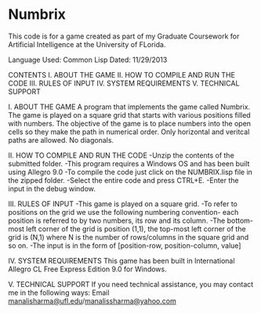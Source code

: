 Numbrix
=======
This code is for a game created as part of my Graduate Coursework for Artificial Intelligence at the University of FLorida. 

Language Used: Common Lisp
Dated: 11/29/2013

CONTENTS
I.	ABOUT THE GAME
II.	HOW TO COMPILE AND RUN THE CODE
III.	RULES OF INPUT
IV.	SYSTEM REQUIREMENTS
V.	TECHNICAL SUPPORT



I. ABOUT THE GAME
A program that implements the game called Numbrix. The game is played on a square grid that starts with various positions filled with numbers. The objective of the game is to place numbers into the open cells so they make the path in numerical order. Only horizontal and veritcal paths are allowed. No diagonals.


II. HOW TO COMPILE AND RUN THE CODE
-Unzip the contents of the submitted folder.
-This program requires a Windows OS and has been built using Allegro 9.0
-To compile the code just click on the NUMBRIX.lisp file in the zipped folder.
-Select the entire code and press CTRL+E.
-Enter the input in the debug window.


III. RULES OF INPUT
-This game is played on a square grid.
-To refer to positions on the grid we use the following numbering convention-
each position is referred to by two numbers, its row and its column.
-The bottom-most left corner of the grid is position (1,1), the top-most left corner of the grid is (N,1) 
where N is the number of rows/columns in the square grid and so on.
-The input is in the form of [position-row, position-column, value]

IV. SYSTEM REQUIREMENTS
This game has been built in International Allegro CL Free Express Edition
9.0 for Windows.


V. TECHNICAL SUPPORT 
If you need technical assistance, you may contact me in the following ways:
Email manalisharma@ufl.edu/manalissharma@yahoo.com




